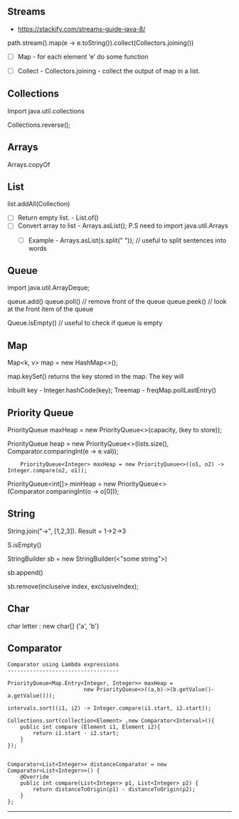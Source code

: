 Streams 
--------------------------------------------------------------------------

- https://stackify.com/streams-guide-java-8/

path.stream().map(e -> e.toString()).collect(Collectors.joining())
- [ ] Map - for each element ‘e’ do some function
- [ ] Collect - Collectors.joining - collect the output of map in a list.


Collections
--------------------------------------------------------------------------


Import java.util.collections

Collections.reverse(<List>);


Arrays
-----------------------------------------------------

Arrays.copyOf



List
--------------------------------------------------------------------------

list.addAll(Collection<Datatype>)
- [ ] Return empty list. - List.of()
- [ ] Convert array to list - Arrays.asList(<the array to convert>);  P.S need to import java.util.Arrays
    - [ ] Example - Arrays.asList(s.split(" "));   // useful to split sentences into words


Queue 
--------------------------------------------------------------------------

import java.util.ArrayDeque;

queue.add()
queue.poll() // remove front of the queue
queue.peek() // look at the front item of the queue

Queue.isEmpty() // useful to check if queue is empty 


Map
--------------------------------------------------------------------------

Map<k, v> map = new HashMap<>();

map.keySet() returns the key stored in the map. The key will 


Inbuilt key - Integer.hashCode(key);
Treemap - freqMap.pollLastEntry()


Priority Queue
--------------------------------------------------------

PriorityQueue<T> maxHeap = new PriorityQueue<>(capacity, <T>(key to store));

PriorityQueue<Element> heap = new PriorityQueue<>(lists.size(), Comparator.comparingInt(e -> e.val));

        PriorityQueue<Integer> maxHeap = new PriorityQueue<>((o1, o2) -> Integer.compare(o2, o1));

PriorityQueue<int[]> minHeap = new PriorityQueue<>(Comparator.comparingInt(o -> o[0]));

  

String
--------------------------------------------------------------------------------------

String.join("->", [1,2,3]). Result = 1->2->3

S.isEmpty()

StringBuilder sb = new StringBuilder(<"some string">)

sb.append()

sb.remove(incluseive index, exclusiveIndex);



Char
----------------------------------------------------------------------------------------

char letter : new char[] {'a', 'b'}



Comparator
----------------------------------------------------------------------------------------


    Comparator using Lambda expressions
    -----------------------------------

    PriorityQueue<Map.Entry<Integer, Integer>> maxHeap = 
                            new PriorityQueue<>((a,b)->(b.getValue()-a.getValue()));
                            
    intervals.sort((i1, i2) -> Integer.compare(i1.start, i2.start));     

    Collections.sort(collection<Element> ,new Comparator<Interval>(){
        public int compare (Element i1, Element i2){
            return i1.start - i2.start;
        }
    });


    Comparator<List<Integer>> distanceComparator = new Comparator<List<Integer>>() {
        @Override
        public int compare(List<Integer> p1, List<Integer> p2) {
            return distanceToOrigin(p1) - distanceToOrigin(p2);
        }
    };

----------------------------------------------------------------------------------------

